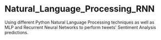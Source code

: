 # Natural_Language_Processing_RNN
Using different Python Natural Language Processing techniques as well as MLP and Recurrent Neural Networks to perform tweets' Sentiment Analysis predictions.
